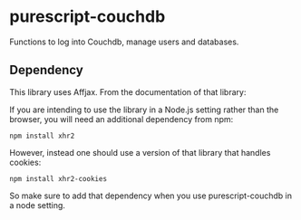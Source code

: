 # purescript-couchdb

Functions to log into Couchdb, manage users and databases.

## Dependency
This library uses Affjax. From the documentation of that library:

If you are intending to use the library in a Node.js setting rather than the browser, you will need an additional dependency from npm:

```
npm install xhr2
```
However, instead one should use a version of that library that handles cookies:

```
npm install xhr2-cookies
```
So make sure to add that dependency when you use purescript-couchdb in a node setting.
